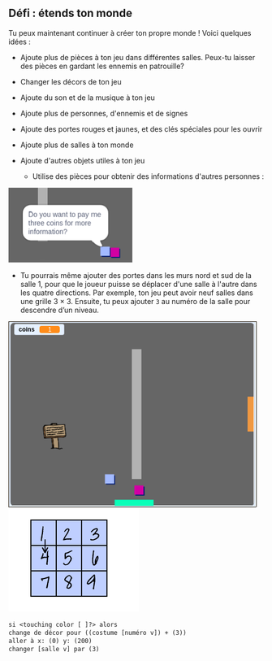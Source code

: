 ## Défi : étends ton monde

Tu peux maintenant continuer à créer ton propre monde ! Voici quelques idées :

+ Ajoute plus de pièces à ton jeu dans différentes salles. Peux-tu laisser des pièces en gardant les ennemis en patrouille?
+ Changer les décors de ton jeu
+ Ajoute du son et de la musique à ton jeu
+ Ajoute plus de personnes, d'ennemis et de signes
+ Ajoute des portes rouges et jaunes, et des clés spéciales pour les ouvrir
+ Ajoute plus de salles à ton monde
+ Ajoute d'autres objets utiles à ton jeu
    
    + Utilise des pièces pour obtenir des informations d'autres personnes :

![capture d'écran](images/world-bribe.png)

+ Tu pourrais même ajouter des portes dans les murs nord et sud de la salle 1, pour que le joueur puisse se déplacer d'une salle à l'autre dans les quatre directions. Par exemple, ton jeu peut avoir neuf salles dans une grille 3 × 3. Ensuite, tu peux ajouter `3` au numéro de la salle pour descendre d’un niveau.

![capture d'écran](images/north-south-rooms.png) ![capture d'écran](images/number-grid.png)

```blocks3
si <touching color [ ]?> alors
change de décor pour ((costume [numéro v]) + (3))
aller à x: (0) y: (200)
changer [salle v] par (3)
```